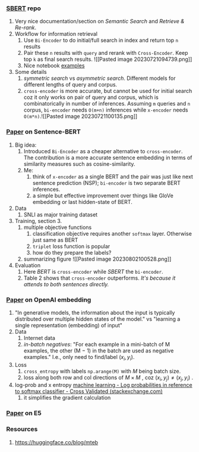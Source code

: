 ### [SBERT](https://www.sbert.net/index.html) repo
1. Very nice documentation/section on *Semantic Search* and *Retrieve & Re-rank*.
2. Workflow for information retrieval
	1. Use `Bi-Encoder` to do initial/full search in index and return top `n` results
	2. Pair these `n` results with `query` and rerank with `Cross-Encoder`. Keep top `k` as final search results. ![[Pasted image 20230721094739.png]]
	3. Nice notebook [examples](https://www.sbert.net/examples/applications/semantic-search/README.html)
3. Some details
	1. *symmetric search* vs *asymmetric search*. Different models for different lengths of query and corpus.
	2.  `cross-encoder` is more accurate, but cannot be used for initial search coz it only works on pair of query and corpus, which is combinatorically in number of inferences. Assuming `m` queries and `n` corpus, `bi-encoder` needs `O(m+n)` inferences while `x-encoder` needs `O(m*n)`.![[Pasted image 20230721100135.png]]

### [Paper](https://arxiv.org/pdf/1908.10084.pdf) on Sentence-BERT
1. Big idea: 
	1. Introduced `Bi-Encoder` as a cheaper alternative to `cross-encoder`. The contribution is a more accurate sentence embedding in terms of similarity measures such as cosine-similarity.
	2. Me: 
		1. think of `x-encoder` as a single BERT and the pair was just like next sentence prediction (NSP); `bi-encoder` is two separate BERT inferences.
		2. a simple but effective improvement over things like GloVe embedding or last hidden-state of BERT. 
2. Data
	1. SNLI as major training dataset
3. Training, section 3.
	1. multiple objective functions
		1. classification objective requires another `softmax` layer. Otherwise just same as BERT
		2. `triplet` loss function is popular
		3. how do they prepare the labels?
	2. summarizing figure  ![[Pasted image 20230802100528.png]]
1. Evaluation
	1. Here *BERT* is `cross-encoder` while *SBERT* the `bi-encoder`. 
	2. Table 2 shows that `cross-encoder` outperforms. *It's because it attends to both sentences directly.*

### [Paper](https://cdn.openai.com/papers/Text_and_Code_Embeddings_by_Contrastive_Pre_Training.pdf) on OpenAI embedding
1. "In generative models, the information about the input is typically distributed over multiple hidden states of the model." vs "learning a single representation (embedding) of input"
2. Data
	1. Internet data
	2. *in-batch negatives*: "For each example in a mini-batch of M examples, the other (M − 1) in the batch are used as negative examples." I.e., only need to find/label $(x_i, y_i)$.
3. Loss
	1. `cross_entropy` with labels `np.arange(M)` with $M$ being batch size.
	2. loss along both row and col directions of $M \times M$ , coz $(x_i, y_j) \neq (x_j, y_i)$ .
4. log-prob and x entropy [machine learning - Log probabilities in reference to softmax classifier - Cross Validated (stackexchange.com)](https://stats.stackexchange.com/questions/289369/log-probabilities-in-reference-to-softmax-classifier)
	1. it simplifies the gradient calculation


### [Paper](https://arxiv.org/pdf/2212.03533.pdf) on E5


### Resources
1. https://huggingface.co/blog/mteb